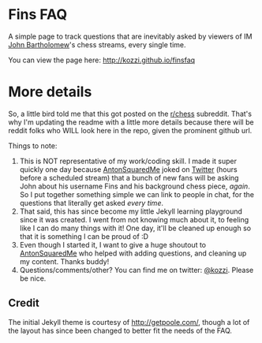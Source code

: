 # Fins FAQ
A simple page to track questions that are inevitably asked by viewers of IM [John Bartholomew](http://youtube.com/johnbartholomewchess)'s chess streams, every single time.

You can view the page here: http://kozzi.github.io/finsfaq

# More details
So, a little bird told me that this got posted on the [r/chess](http://reddit.com/r/chess) subreddit. That's why I'm updating the readme with a little more details because there will be reddit folks who WILL look here in the repo, given the prominent github url. 

Things to note:

1. This is NOT representative of my work/coding skill. I made it super quickly one day because [AntonSquaredMe](http://twitter.com/AntonSquaredMe) joked on [Twitter](https://twitter.com/AntonSquaredMe/status/700356395279867904) (hours before a scheduled stream) that a bunch of new fans will be asking John about his username Fins and his background chess piece, *again*. So I put together something simple we can link to people in chat, for the questions that literally get asked *every time*.
2. That said, this has since become my little Jekyll learning playground since it was created. I went from not knowing much about it, to feeling like I can do many things with it! One day, it'll be cleaned up enough so that it is something I can be proud of :D
3. Even though I started it, I want to give a huge shoutout to [AntonSquaredMe](http://twitter.com/AntonSquaredMe) who helped with adding questions, and cleaning up my content. Thanks buddy!
4. Questions/comments/other? You can find me on twitter: [@kozzi](http://twitter.com/kozzi). Please be nice.

## Credit
The initial Jekyll theme is courtesy of http://getpoole.com/, though a lot of the layout has since been changed to better fit the needs of the FAQ.
